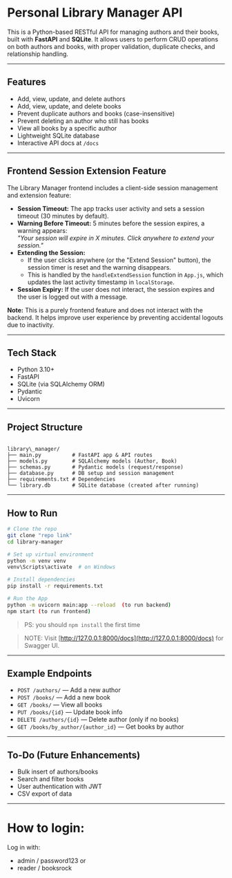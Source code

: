 # Personal Library Manager API

This is a Python-based RESTful API for managing authors and their books, built with **FastAPI** and **SQLite**. It allows users to perform CRUD operations on both authors and books, with proper validation, duplicate checks, and relationship handling.

---

## Features

- Add, view, update, and delete authors
- Add, view, update, and delete books
- Prevent duplicate authors and books (case-insensitive)
- Prevent deleting an author who still has books
- View all books by a specific author
- Lightweight SQLite database
- Interactive API docs at `/docs`

---

## Frontend Session Extension Feature

The Library Manager frontend includes a client-side session management and extension feature:

- **Session Timeout:** The app tracks user activity and sets a session timeout (30 minutes by default).
- **Warning Before Timeout:** 5 minutes before the session expires, a warning appears:  
  _"Your session will expire in X minutes. Click anywhere to extend your session."_
- **Extending the Session:**
  - If the user clicks anywhere (or the "Extend Session" button), the session timer is reset and the warning disappears.
  - This is handled by the `handleExtendSession` function in `App.js`, which updates the last activity timestamp in `localStorage`.
- **Session Expiry:** If the user does not interact, the session expires and the user is logged out with a message.

**Note:** This is a purely frontend feature and does not interact with the backend. It helps improve user experience by preventing accidental logouts due to inactivity.

---

## Tech Stack

- Python 3.10+
- FastAPI
- SQLite (via SQLAlchemy ORM)
- Pydantic
- Uvicorn

---

## Project Structure

```

library\_manager/
├── main.py          # FastAPI app & API routes
├── models.py        # SQLAlchemy models (Author, Book)
├── schemas.py       # Pydantic models (request/response)
├── database.py      # DB setup and session management
├── requirements.txt # Dependencies
└── library.db       # SQLite database (created after running)

```

---

## How to Run

```bash
# Clone the repo
git clone "repo link"
cd library-manager

# Set up virtual environment
python -m venv venv
venv\Scripts\activate  # on Windows

# Install dependencies
pip install -r requirements.txt

# Run the App
python -m uvicorn main:app --reload  (to run backend)
npm start (to run frontend) 
```
> PS: you should `npm install` the first time 


> NOTE: Visit [http://127.0.0.1:8000/docs](http://127.0.0.1:8000/docs) for Swagger UI.

---

## Example Endpoints

* `POST /authors/` — Add a new author
* `POST /books/` — Add a new book
* `GET /books/` — View all books
* `PUT /books/{id}` — Update book info
* `DELETE /authors/{id}` — Delete author (only if no books)
* `GET /books/by_author/{author_id}` — Get books by author

---

## To-Do (Future Enhancements)

* Bulk insert of authors/books
* Search and filter books
* User authentication with JWT
* CSV export of data

---

# How to login:
Log in with:
* admin / password123 or
* reader / booksrock

